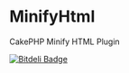 MinifyHtml
==========

CakePHP Minify HTML Plugin

[![Bitdeli Badge](https://d2weczhvl823v0.cloudfront.net/WyriHaximus/minifyhtml/trend.png)](https://bitdeli.com/free "Bitdeli Badge")

